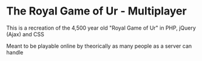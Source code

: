 # The Royal Game of Ur - Multiplayer
This is a recreation of the 4,500 year old "Royal Game of Ur" in PHP, jQuery (Ajax) and CSS

Meant to be playable online by theorically as many people as a server can handle

